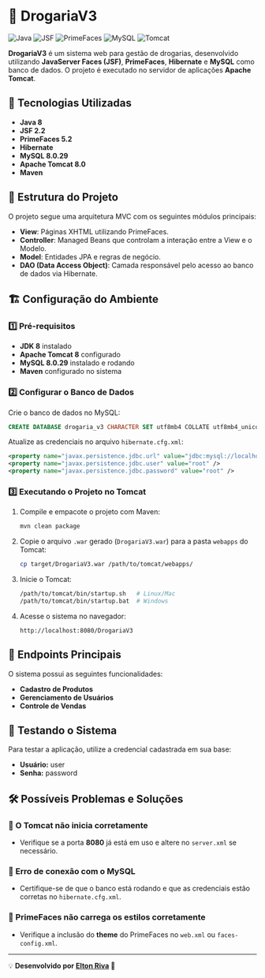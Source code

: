 # 🏪 DrogariaV3

![Java](https://img.shields.io/badge/Java-8-blue) ![JSF](https://img.shields.io/badge/JSF-2.2-orange) ![PrimeFaces](https://img.shields.io/badge/PrimeFaces-5.2-purple) ![MySQL](https://img.shields.io/badge/MySQL-8.0.29-blue) ![Tomcat](https://img.shields.io/badge/Tomcat-8.0-yellow)

**DrogariaV3** é um sistema web para gestão de drogarias, desenvolvido utilizando **JavaServer Faces (JSF)**, **PrimeFaces**, **Hibernate** e **MySQL** como banco de dados. O projeto é executado no servidor de aplicações **Apache Tomcat**.

## 🚀 Tecnologias Utilizadas

- **Java 8**
- **JSF 2.2**
- **PrimeFaces 5.2**
- **Hibernate**
- **MySQL 8.0.29**
- **Apache Tomcat 8.0**
- **Maven**

## 📂 Estrutura do Projeto

O projeto segue uma arquitetura MVC com os seguintes módulos principais:

- **View**: Páginas XHTML utilizando PrimeFaces.
- **Controller**: Managed Beans que controlam a interação entre a View e o Modelo.
- **Model**: Entidades JPA e regras de negócio.
- **DAO (Data Access Object)**: Camada responsável pelo acesso ao banco de dados via Hibernate.

## 🏗 Configuração do Ambiente

### 1️⃣ Pré-requisitos

- **JDK 8** instalado
- **Apache Tomcat 8** configurado
- **MySQL 8.0.29** instalado e rodando
- **Maven** configurado no sistema

### 2️⃣ Configurar o Banco de Dados

Crie o banco de dados no MySQL:

```sql
CREATE DATABASE drogaria_v3 CHARACTER SET utf8mb4 COLLATE utf8mb4_unicode_ci;
```

Atualize as credenciais no arquivo `hibernate.cfg.xml`:

```xml
<property name="javax.persistence.jdbc.url" value="jdbc:mysql://localhost:3306/drogariav3?useTimezone=true&serverTimezone=UTC" />
<property name="javax.persistence.jdbc.user" value="root" />
<property name="javax.persistence.jdbc.password" value="root" />
```

### 3️⃣ Executando o Projeto no Tomcat

1. Compile e empacote o projeto com Maven:

   ```bash
   mvn clean package
   ```

2. Copie o arquivo `.war` gerado (`DrogariaV3.war`) para a pasta `webapps` do Tomcat:

   ```bash
   cp target/DrogariaV3.war /path/to/tomcat/webapps/
   ```

3. Inicie o Tomcat:

   ```bash
   /path/to/tomcat/bin/startup.sh   # Linux/Mac
   /path/to/tomcat/bin/startup.bat  # Windows
   ```

4. Acesse o sistema no navegador:

   ```
   http://localhost:8080/DrogariaV3
   ```

## 📡 Endpoints Principais

O sistema possui as seguintes funcionalidades:

- **Cadastro de Produtos**
- **Gerenciamento de Usuários**
- **Controle de Vendas**

## 🎯 Testando o Sistema

Para testar a aplicação, utilize a credencial cadastrada em sua base:

- **Usuário:** user
- **Senha:** password

## 🛠 Possíveis Problemas e Soluções

### 🔹 O Tomcat não inicia corretamente

- Verifique se a porta **8080** já está em uso e altere no `server.xml` se necessário.

### 🔹 Erro de conexão com o MySQL

- Certifique-se de que o banco está rodando e que as credenciais estão corretas no `hibernate.cfg.xml`.

### 🔹 PrimeFaces não carrega os estilos corretamente

- Verifique a inclusão do **theme** do PrimeFaces no `web.xml` ou `faces-config.xml`.

---

💡 **Desenvolvido por [Elton Riva](https://github.com/EltonRiva1) 🚀**

